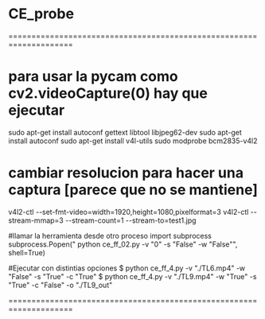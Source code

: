 # CE_probe



====================================================================

# para usar la pycam como cv2.videoCapture(0) hay que ejecutar
sudo apt-get install autoconf gettext libtool libjpeg62-dev
sudo apt-get install autoconf
sudo apt-get install v4l-utils
sudo modprobe bcm2835-v4l2
# cambiar resolucion para hacer una captura [parece que no se mantiene]
v4l2-ctl --set-fmt-video=width=1920,height=1080,pixelformat=3
v4l2-ctl --stream-mmap=3 --stream-count=1 --stream-to=test1.jpg

#llamar la herramienta desde otro proceso
import subprocess
subprocess.Popen(" python ce_ff_02.py -v \"0\" -s \"False\" -w \"False\"", shell=True)

#Ejecutar con distintias opciones
$ python ce_ff_4.py -v "./TL6.mp4" -w "False" -s "True" -c "True"
$ python ce_ff_4.py -v "./TL9.mp4" -w "True" -s "True" -c "False" -o "./TL9_out"


====================================================================

